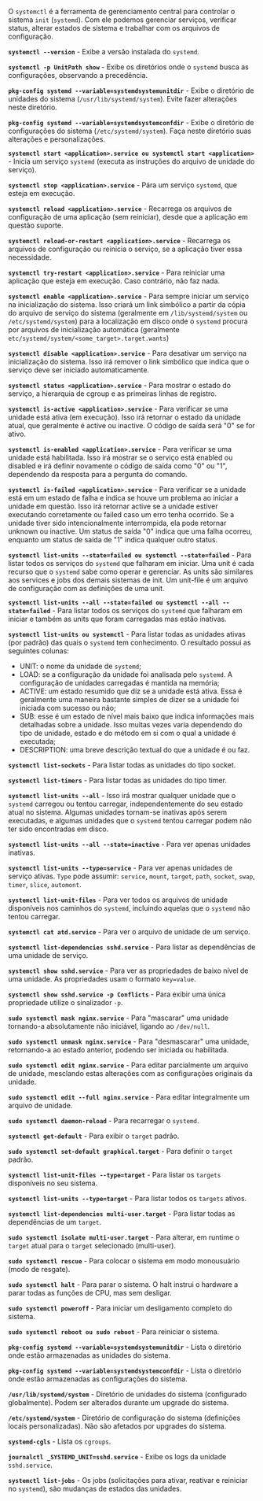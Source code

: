 O `systemctl` é a ferramenta de gerenciamento central para controlar o sistema `init` (`systemd`). Com ele podemos gerenciar serviços, verificar status, alterar estados de sistema e trabalhar com os arquivos de configuração.

**```systemctl --version```** - Exibe a versão instalada do `systemd`.

**```systemctl -p UnitPath show```** - Exibe os diretórios onde o `systemd` busca as configurações, observando a precedência.

**```pkg-config systemd --variable=systemdsystemunitdir```** - Exibe o diretório de unidades do sistema (`/usr/lib/systemd/system`). Evite fazer alterações neste diretório.

**```pkg-config systemd --variable=systemdsystemconfdir```** - Exibe o diretório de configurações do sistema (`/etc/systemd/system`). Faça neste diretório suas alterações e personalizações.

**```systemctl start <application>.service ou systemctl start <application>```** - Inicia um serviço `systemd` (executa as instruções do arquivo de unidade do serviço).

**```systemctl stop <application>.service```** - Pára um serviço `systemd`, que esteja em execução.

**```systemctl reload <application>.service```** - Recarrega os arquivos de configuração de uma aplicação (sem reiniciar), desde que a aplicação em questão suporte.

**```systemctl reload-or-restart <application>.service```** - Recarrega os arquivos de configuração ou reinicia o serviço, se a aplicação tiver essa necessidade.

**```systemctl try-restart <application>.service```** - Para reiniciar uma aplicação que esteja em execução. Caso contrário, não faz nada.

**```systemctl enable <application>.service```** - Para sempre iniciar um serviço na inicialização do sistema. Isso criará um link simbólico a partir da cópia do arquivo de serviço do sistema (geralmente em `/lib/systemd/system` ou `/etc/systemd/system`) para a localização em disco onde o `systemd` procura por arquivos de inicialização automática (geralmente `etc/systemd/system/<some_target>.target.wants`)

**```systemctl disable <application>.service```** - Para desativar um serviço na inicialização do sistema. Isso irá remover o link simbólico que indica que o serviço deve ser iniciado automaticamente.

**```systemctl status <application>.service```** - Para mostrar o estado do serviço, a hierarquia de cgroup e as primeiras linhas de registro.

**```systemctl is-active <application>.service```** - Para verificar se uma unidade está ativa (em execução). Isso irá retornar o estado da unidade atual, que geralmente é active ou inactive. O código de saída será "0" se for ativo.

**```systemctl is-enabled <application>.service```** - Para verificar se uma unidade está habilitada. Isso irá mostrar se o serviço está enabled ou disabled e irá definir novamente o código de saída como "0" ou "1", dependendo da resposta para a pergunta do comando.

**```systemctl is-failed <application>.service```** - Para verificar se a unidade está em um estado de falha e indica se houve um problema ao iniciar a unidade em questão. Isso irá retornar active se a unidade estiver executando corretamente ou failed caso um erro tenha ocorrido. Se a unidade tiver sido intencionalmente interrompida, ela pode retornar unknown ou inactive. Um status de saída "0" indica que uma falha ocorreu, enquanto um status de saída de "1" indica qualquer outro status.

**```systemctl list-units --state=failed ou systemctl --state=failed```** - Para listar todos os serviços do `systemd` que falharam em iniciar. Uma unit é cada recurso que o `systemd` sabe como operar e gerenciar. As units são similares aos services e jobs dos demais sistemas de init. Um unit-file é um arquivo de configuração com as definições de uma unit.

**```systemctl list-units --all --state=failed ou systemctl --all --state=failed```** - Para listar todos os serviços do `systemd` que falharam em iniciar e também as units que foram carregadas mas estão inativas.

**```systemctl list-units ou systemctl```** - Para listar todas as unidades ativas (por padrão) das quais o `systemd` tem conhecimento. O resultado possui as seguintes colunas:
- UNIT: o nome da unidade de `systemd`;
- LOAD: se a configuração da unidade foi analisada pelo `systemd`. A configuração de unidades carregadas é mantida na memória;
- ACTIVE: um estado resumido que diz se a unidade está ativa. Essa é geralmente uma maneira bastante simples de dizer se a unidade foi iniciada com sucesso ou não;
- SUB: esse é um estado de nível mais baixo que indica informações mais detalhadas sobre a unidade. Isso muitas vezes varia dependendo do tipo de unidade, estado e do método em si com o qual a unidade é executada;
- DESCRIPTION: uma breve descrição textual do que a unidade é ou faz.

**```systemctl list-sockets```** - Para listar todas as unidades do tipo socket.

**```systemctl list-timers```** - Para listar todas as unidades do tipo timer.

**```systemctl list-units --all```** - Isso irá mostrar qualquer unidade que o `systemd` carregou ou tentou carregar, independentemente do seu estado atual no sistema. Algumas unidades tornam-se inativas após serem executadas, e algumas unidades que o `systemd` tentou carregar podem não ter sido encontradas em disco.

**```systemctl list-units --all --state=inactive```** - Para ver apenas unidades inativas.

**```systemctl list-units --type=service```** - Para ver apenas unidades de serviço ativas. `Type` pode assumir: `service`, `mount`, `target`, `path`, `socket`, `swap`, `timer`, `slice`, `automont`.

**```systemctl list-unit-files```** - Para ver todos os arquivos de unidade disponíveis nos caminhos do `systemd`, incluindo aquelas que o `systemd` não tentou carregar.

**```systemctl cat atd.service```** - Para ver o arquivo de unidade de um serviço.

**```systemctl list-dependencies sshd.service```** - Para listar as dependências de uma unidade de serviço.

**```systemctl show sshd.service```** - Para ver as propriedades de baixo nível de uma unidade. As propriedades usam o formato `key=value`.

**```systemctl show sshd.service -p Conflicts```** -  Para exibir uma única propriedade utilize o sinalizador `-p`.

**```sudo systemctl mask nginx.service```** - Para "mascarar" uma unidade tornando-a absolutamente não iniciável, ligando ao `/dev/null`.

**```sudo systemctl unmask nginx.service```** - Para "desmascarar" uma unidade, retornando-a ao estado anterior, podendo ser iniciada ou habilitada.

**```sudo systemctl edit nginx.service```** - Para editar parcialmente um arquivo de unidade, mesclando estas alterações com as configurações originais da unidade.

**```sudo systemctl edit --full nginx.service```** - Para editar integralmente um arquivo de unidade.

**```sudo systemctl daemon-reload```** - Para recarregar o `systemd`.

**```systemctl get-default```** - Para exibir o `target` padrão.

**```sudo systemctl set-default graphical.target```** - Para definir o `target` padrão.

**```systemctl list-unit-files --type=target```** - Para listar os `targets` disponíveis no seu sistema.

**```systemctl list-units --type=target```** - Para listar todos os `targets` ativos.

**```systemctl list-dependencies multi-user.target```** - Para listar todas as dependências de um `target`.

**```sudo systemctl isolate multi-user.target```** - Para alterar, em runtime o `target` atual para o `target` selecionado (multi-user).

**```sudo systemctl rescue```** - Para colocar o sistema em modo monousuário (modo de resgate).

**```sudo systemctl halt```** - Para parar o sistema. O halt instrui o hardware a parar todas as funções de CPU, mas sem desligar.

**```sudo systemctl poweroff```** - Para iniciar um desligamento completo do sistema.

**```sudo systemctl reboot ou sudo reboot```** - Para reiniciar o sistema.

**```pkg-config systemd --variable=systemdsystemunitdir```** - Lista o diretório onde estão armazenadas as unidades do sistema.

**```pkg-config systemd --variable=systemdsystemconfdir```** - Lista o diretório onde estão armazenadas as configurações do sistema.

**```/usr/lib/systemd/system```** - Diretório de unidades do sistema (configurado globalmente). Podem ser alterados durante um upgrade do sistema.

**```/etc/systemd/system```** - Diretório de configuração do sistema (definições locais personalizadas). Não são afetados por upgrades do sistema.

**```systemd-cgls```** - Lista os `cgroups`.

**```journalctl _SYSTEMD_UNIT=sshd.service```** - Exibe os logs da unidade `sshd.service`.

**```systemctl list-jobs```** - Os jobs (solicitações para ativar, reativar e reiniciar no `systemd`), são mudanças de estados das unidades.
